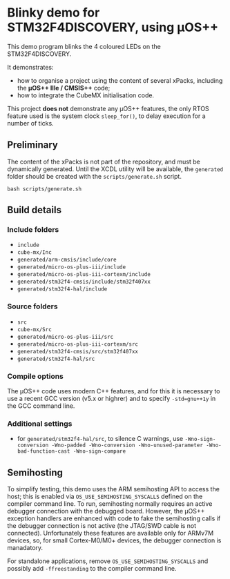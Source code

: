 # Blinky demo for STM32F4DISCOVERY, using µOS++

This demo program blinks the 4 coloured LEDs on the STM32F4DISCOVERY.

It demonstrates:

- how to organise a project using the content of several xPacks, including the **µOS++ IIIe / CMSIS++** code;
- how to integrate the CubeMX initialisation code.

This project **does not** demonstrate any µOS++ features, the only RTOS feature used is the system clock `sleep_for()`, to delay execution for a number of ticks.

## Preliminary

The content of the xPacks is not part of the repository, and must be dynamically generated. Until the XCDL utility will be available, the `generated` folder should be created with the `scripts/generate.sh` script.

```
bash scripts/generate.sh
```

## Build details

### Include folders

- `include`
- `cube-mx/Inc`
- `generated/arm-cmsis/include/core`
- `generated/micro-os-plus-iii/include`
- `generated/micro-os-plus-iii-cortexm/include`
- `generated/stm32f4-cmsis/include/stm32f407xx`
- `generated/stm32f4-hal/include`

### Source folders

- `src`
- `cube-mx/Src`
- `generated/micro-os-plus-iii/src`
- `generated/micro-os-plus-iii-cortexm/src`
- `generated/stm32f4-cmsis/src/stm32f407xx`
- `generated/stm32f4-hal/src`

### Compile options

The µOS++ code uses modern C++ features, and for this it is necessary to use a recent GCC version (v5.x or highrer) and to specify `-std=gnu++1y` in the GCC command line.

### Additional settings

- for `generated/stm32f4-hal/src`, to silence C warnings, use `-Wno-sign-conversion -Wno-padded -Wno-conversion -Wno-unused-parameter -Wno-bad-function-cast -Wno-sign-compare`


## Semihosting

To simplify testing, this demo uses the ARM semihosting API to access the host; this is enabled via `OS_USE_SEMIHOSTING_SYSCALLS` defined on the compiler command line. To run, semihosting normally requires an active debugger connection with the debugged board. However, the µOS++ exception handlers are enhanced with code to fake the semihosting calls if the debugger connection is not active (the JTAG/SWD cable is not connected). Unfortunately these features are available only for ARMv7M devices, so, for small Cortex-M0/M0+ devices, the debugger connection is manadatory.

For standalone applications, remove `OS_USE_SEMIHOSTING_SYSCALLS` and possibly add `-ffreestanding` to the compiler command line.
